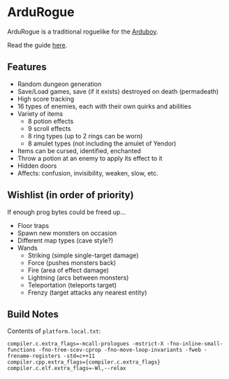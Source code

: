# ArduRogue

ArduRogue is a traditional roguelike for the [Arduboy](https://www.arduboy.com/).

Read the guide [here](guide.md).

## Features

- Random dungeon generation
- Save/Load games, save (if it exists) destroyed on death (permadeath)
- High score tracking
- 16 types of enemies, each with their own quirks and abilities
- Variety of items
  - 8 potion effects
  - 9 scroll effects
  - 8 ring types (up to 2 rings can be worn)
  - 8 amulet types (not including the amulet of Yendor)
- Items can be cursed, identified, enchanted
- Throw a potion at an enemy to apply its effect to it
- Hidden doors
- Affects: confusion, invisibility, weaken, slow, etc.

## Wishlist (in order of priority)

If enough prog bytes could be freed up...

- Floor traps
- Spawn new monsters on occasion
- Different map types (cave style?)
- Wands
  - Striking (simple single-target damage)
  - Force (pushes monsters back)
  - Fire (area of effect damage)
  - Lightning (arcs between monsters)
  - Teleportation (teleports target)
  - Frenzy (target attacks any nearest entity)

## Build Notes

Contents of `platform.local.txt`:
```
compiler.c.extra_flags=-mcall-prologues -mstrict-X -fno-inline-small-functions -fno-tree-scev-cprop -fno-move-loop-invariants -fweb -frename-registers -std=c++11
compiler.cpp.extra_flags={compiler.c.extra_flags} 
compiler.c.elf.extra_flags=-Wl,--relax
```
